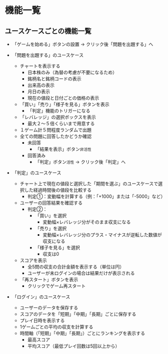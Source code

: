# 機能一覧

## ユースケースごとの機能一覧


- 「ゲームを始める」ボタンの設置 → クリック後「問題を出題する」へ

- 「問題を出題する」のユースケース
  - チャートを表示する
    - 日本株のみ（為替の考慮が不要になるため）
    - 銘柄名と銘柄コードの表示
    - 出来高の表示
    - 月日の表示
    - 現在の値段と日付ごとの価格の表示
  - 「買い」「売り」「様子を見る」ボタンを表示
    - 「判定」機能のトリガーになる
  - 「レバレッジ」の選択ボックスを表示
    - 最大２〜５倍くらいまで用意する
  - １ゲーム計５問程度ランダムで出題
  - 全ての問題に回答したかどうか確認
    - 未回答
      - 「結果を表示」ボタン`非活性`
    - 回答済み
      - 「判定」ボタン`活性` → クリック後「判定」へ

- 「判定」のユースケース
  - チャート上で現在の値段と選択した「期間を選ぶ」のユースケースで選択した経過時間後の値段を比較する
    - 判定①：変動幅を計算する（例：「+1000」または「-5000」など）
  - ユーザーの回答結果を確認する
    - 判定②：
      - 「買い」を選択
        - 変動幅×レバレッジ分がそのまま収支になる
      - 「売り」を選択
        - 変動幅×レバレッジ分のプラス・マイナスが逆転した数値が収支になる
      - 「様子を見る」を選択
        - 収支は0
  - スコアを表示
    - 全5問の収支の合計金額を表示する（単位は円）
    - ユーザーが未ログインの場合は結果だけが表示される
  - 「再スタート」ボタンを表示
    - クリックでゲーム再スタート

- 「ログイン」のユースケース
  - ユーザーのデータを保存する
  - スコアのデータを「短期」「中期」「長期」ごとに保存する
  - プレイ日時を表示する
  - 1ゲームごとの平均の収支を計算する
  - 時間軸（「短期」「中期」「長期」）ごとにランキングを表示する
    - 最高スコア
    - 平均スコア（最低プレイ回数は5回以上から）

